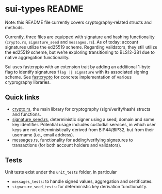 # sui-types README

Note: this README file currently covers cryptography-related structs and methods.

Currently, three files are equipped with signature and hashing functionality (`crypto.rs`, `signature_seed` and
`messages.rs`). As of today: account signatures utilize the ed25519 scheme. Regarding validators, they still utilize the
ed25519 scheme, but we’re exploring transitioning to BLS12-381 due to native aggregation functionality.

Sui uses fastcrypto with an extension trait by adding an additional 1-byte flag to identify signatures `flag || signature` with its associated signing scheme. See [fastcrypto](https://github.com/MystenLabs/fastcrypto) for concrete implementation of various cryprography libraries.

## Quick links

- [crypto.rs](crypto.rs), the main library for cryptography (sign/verify/hash) structs and functions.
- [signature_seed.rs](signature_seed.rs), deterministic signer using a seed, domain and some key identifier. Potential
  usage includes custodial services, in which user keys are not deterministically derived from BIP44/BIP32, but from their
  username (i.e., email address).
- [messages.rs](messages.rs), functionality for adding/verifying signatures to transactions (for both account holders
  and validators).

## Tests

Unit tests exist under the `unit_tests` folder, in particular

- `messages_tests`: to handle signed values, aggregation and certificates.
- `signature_seed_tests`: for deterministic key derivation functionality.
